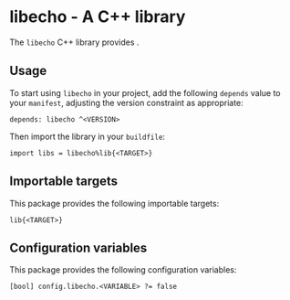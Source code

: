 # libecho - A C++ library

The `libecho` C++ library provides <SUMMARY-OF-FUNCTIONALITY>.


## Usage

To start using `libecho` in your project, add the following `depends`
value to your `manifest`, adjusting the version constraint as appropriate:

```
depends: libecho ^<VERSION>
```

Then import the library in your `buildfile`:

```
import libs = libecho%lib{<TARGET>}
```


## Importable targets

This package provides the following importable targets:

```
lib{<TARGET>}
```

<DESCRIPTION-OF-IMPORTABLE-TARGETS>


## Configuration variables

This package provides the following configuration variables:

```
[bool] config.libecho.<VARIABLE> ?= false
```

<DESCRIPTION-OF-CONFIG-VARIABLES>
